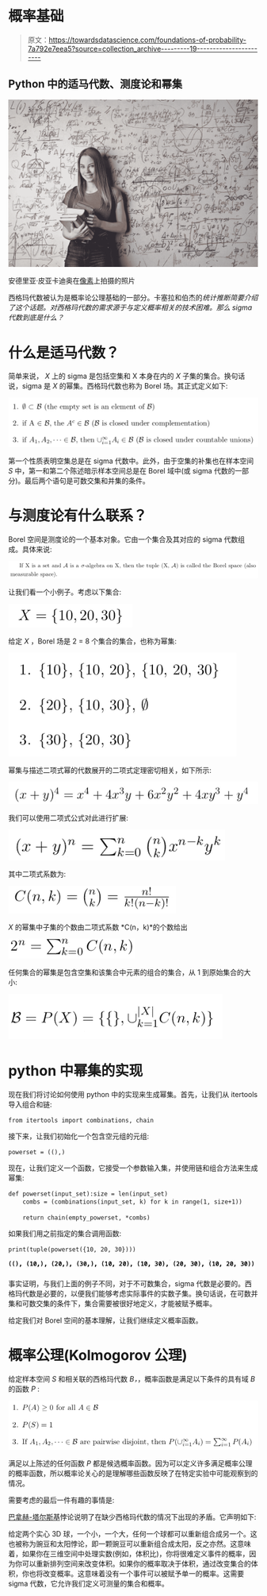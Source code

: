 # 概率基础

> 原文：<https://towardsdatascience.com/foundations-of-probability-7a792e7eea5?source=collection_archive---------19----------------------->

## Python 中的适马代数、测度论和幂集

![](img/bf7bd08e40b70d59ce733a552614fd08.png)

安德里亚·皮亚卡迪奥在[像素](https://www.pexels.com/photo/woman-holding-books-3768126/)上拍摄的照片

西格玛代数被认为是概率论公理基础的一部分。卡塞拉和伯杰的*统计推断简要介绍了这个话题。对西格玛代数的需求源于与定义概率相关的技术困难。那么 sigma 代数到底是什么？*

# 什么是适马代数？

简单来说， *X* 上的 sigma 是包括空集和 X 本身在内的 *X* 子集的集合。换句话说，sigma 是 *X* 的幂集。西格玛代数也称为 Borel 场。其正式定义如下:

![](img/ede3cab582158d03119623625c9de6c4.png)

第一个性质表明空集总是在 sigma 代数中。此外，由于空集的补集也在样本空间 *S* 中，第一和第二个陈述暗示样本空间总是在 Borel 域中(或 sigma 代数的一部分)。最后两个语句是可数交集和并集的条件。

# 与测度论有什么联系？

Borel 空间是测度论的一个基本对象。它由一个集合及其对应的 sigma 代数组成。具体来说:

![](img/a50e074dfba9defe9f3221a5e977472e.png)

让我们看一个小例子。考虑以下集合:

![](img/f6c5d30cab147e7547471993aac8c607.png)

给定 *X* ，Borel 场是 2 = 8 个集合的集合，也称为幂集:

![](img/e73611ae12b35fb28d3955f6a99dfb95.png)

幂集与描述二项式幂的代数展开的二项式定理密切相关，如下所示:

![](img/435ccb6b95f00a6687d141e69b2e7137.png)

我们可以使用二项式公式对此进行扩展:

![](img/b1de1a2ea45e63d19ac77cfbc677522a.png)

其中二项式系数为:

![](img/bcab53ecbbb1abfa9bcc20d6a1fd7ec5.png)

*X* 的幂集中子集的个数由二项式系数 *C(n，k)*的个数给出

![](img/121e22b1b01b88abb04609c939dc611f.png)

任何集合的幂集是包含空集和该集合中元素的组合的集合，从 1 到原始集合的大小:

![](img/49586e332638dd8ea5476e55e562adba.png)

# python 中幂集的实现

现在我们将讨论如何使用 python 中的实现来生成幂集。首先，让我们从 itertools 导入组合和链:

```
from itertools import combinations, chain
```

接下来，让我们初始化一个包含空元组的元组:

```
powerset = ((),)
```

现在，让我们定义一个函数，它接受一个参数输入集，并使用链和组合方法来生成幂集:

```
def powerset(input_set):size = len(input_set)
    combs = (combinations(input_set, k) for k in range(1, size+1))

    return chain(empty_powerset, *combs)
```

如果我们用之前指定的集合调用函数:

```
print(tuple(powerset({10, 20, 30})))
```

![](img/1ede2ba3a393bcd94ebaaf28a300efbe.png)

事实证明，与我们上面的例子不同，对于不可数集合，sigma 代数是必要的。西格玛代数是必要的，以便我们能够考虑实际事件的实数子集。换句话说，在可数并集和可数交集的条件下，集合需要被很好地定义，才能被赋予概率。

给定我们对 Borel 空间的基本理解，让我们继续定义概率函数。

# 概率公理(Kolmogorov 公理)

给定样本空间 *S* 和相关联的西格玛代数 *B，*，概率函数是满足以下条件的具有域 *B* 的函数 *P* :

![](img/d99448e6c830225df7f61b953734e7ec.png)

满足以上陈述的任何函数 *P* 都是候选概率函数。因为可以定义许多满足概率公理的概率函数，所以概率论关心的是理解哪些函数反映了在特定实验中可能观察到的情况。

需要考虑的最后一件有趣的事情是:

[巴拿赫-塔尔斯基](https://en.wikipedia.org/wiki/Banach–Tarski_paradox)悖论说明了在缺少西格玛代数的情况下出现的矛盾。它声明如下:

给定两个实心 3D 球，一个小，一个大，任何一个球都可以重新组合成另一个。这也被称为豌豆和太阳悖论，即一颗豌豆可以重新组合成太阳，反之亦然。这意味着，如果你在三维空间中处理实数(例如，体积比)，你将很难定义事件的概率，因为你可以重新排列空间来改变体积。如果你的概率取决于体积，通过改变集合的体积，你也将改变概率。这意味着没有一个事件可以被赋予单一的概率。这需要 sigma 代数，它允许我们定义可测量的集合和概率。